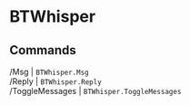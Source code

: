 # BTWhisper

## Commands
/Msg <Player> <Message> | ``BTWhisper.Msg`` <br />
/Reply <Message> | ``BTWhisper.Reply`` <br />
/ToggleMessages | ``BTWhisper.ToggleMessages``

